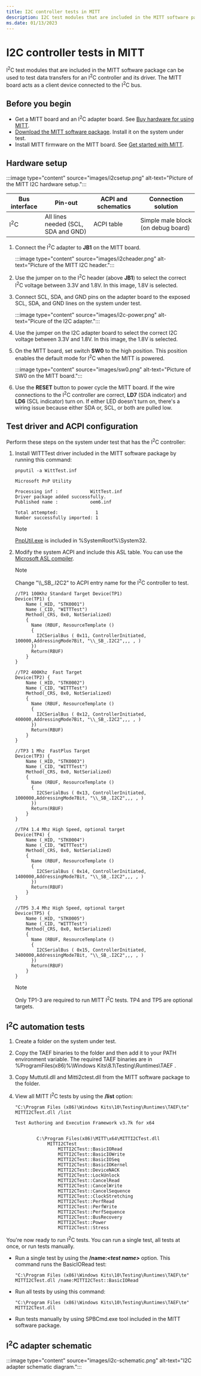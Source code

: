 ```yaml
---
title: I2C controller tests in MITT
description: I2C test modules that are included in the MITT software package can be used to test data transfers for an I2C controller and its driver. The MITT board acts as a client device connected to the I2C bus.
ms.date: 01/13/2023
---
```


# I2C controller tests in MITT

I<sup>2</sup>C test modules that are included in the MITT software package can be used to test data transfers for an I<sup>2</sup>C controller and its driver. The MITT board acts as a client device connected to the I<sup>2</sup>C bus.

## Before you begin

- Get a MITT board and an I<sup>2</sup>C adapter board. See [Buy hardware for using MITT](./multi-interface-test-tool--mitt--.md).
- [Download the MITT software package](download-the-mitt-software-package.md). Install it on the system under test.
- Install MITT firmware on the MITT board. See [Get started with MITT](./get-started-with-mitt---.md).

## Hardware setup

:::image type="content" source="images/i2csetup.png" alt-text="Picture of the MITT I2C hardware setup.":::

| Bus interface | Pin-out | ACPI and schematics | Connection solution |
|---|---|---|---|
| I<sup>2</sup>C | All lines needed (SCL, SDA and GND) | ACPI table | Simple male block (on debug board) |

1. Connect the I<sup>2</sup>C adapter to **JB1** on the MITT board.

    :::image type="content" source="images/i2cheader.png" alt-text="Picture of the MITT I2C header.":::

2. Use the jumper on to the I<sup>2</sup>C header (above **JB1**) to select the correct I<sup>2</sup>C voltage between 3.3V and 1.8V. In this image, 1.8V is selected.
3. Connect SCL, SDA, and GND pins on the adapter board to the exposed SCL, SDA, and GND lines on the system under test.

    :::image type="content" source="images/i2c-power.png" alt-text="Picure of the I2C adapter.":::

4. Use the jumper on the I2C adapter board to select the correct I2C voltage between 3.3V and 1.8V. In this image, the 1.8V is selected.
5. On the MITT board, set switch **SW0** to the high position. This position enables the default mode for I<sup>2</sup>C when the MITT is powered.

    :::image type="content" source="images/sw0.png" alt-text="Picture of SW0 on the MITT board.":::

6. Use the **RESET** button to power cycle the MITT board. If the wire connections to the I<sup>2</sup>C controller are correct, **LD7** (SDA indicator) and **LD6** (SCL indicator) turn on. If either LED doesn't turn on, there's a wiring issue because either SDA or, SCL, or both are pulled low.

## Test driver and ACPI configuration

Perform these steps on the system under test that has the I<sup>2</sup>C controller:

1. Install WITTTest driver included in the MITT software package by running this command:

    `pnputil -a WittTest.inf`

    ```output
    Microsoft PnP Utility

    Processing inf :            WittTest.inf
    Driver package added successfully.
    Published name :            oem6.inf

    Total attempted:              1
    Number successfully imported: 1
    ```

    >[!NOTE]
    >[PnpUtil.exe](../devtest/pnputil.md) is included in %SystemRoot%\\System32.

2. Modify the system ACPI and include this ASL table. You can use the [Microsoft ASL compiler](../bringup/microsoft-asl-compiler.md).

    >[!NOTE]
    >Change "\\\\\_SB\_.I2C2" to ACPI entry name for the I<sup>2</sup>C controller to test.

    ```asl
    //TP1 100Khz Standard Target Device(TP1)
    Device(TP1) {
        Name (_HID, "STK0001")
        Name (_CID, "WITTTest")
        Method(_CRS, 0x0, NotSerialized)
        {
          Name (RBUF, ResourceTemplate ()
          {
            I2CSerialBus ( 0x11, ControllerInitiated, 100000,AddressingMode7Bit, "\\_SB_.I2C2",,, , )
          })
          Return(RBUF)
        }
    }
    
    //TP2 400Khz  Fast Target
    Device(TP2) {
        Name (_HID, "STK0002")
        Name (_CID, "WITTTest")
        Method(_CRS, 0x0, NotSerialized)
        {
          Name (RBUF, ResourceTemplate ()
          {
            I2CSerialBus ( 0x12, ControllerInitiated, 400000,AddressingMode7Bit, "\\_SB_.I2C2",,, , )
          })
          Return(RBUF)
        }
    }
    
    //TP3 1 Mhz  FastPlus Target
    Device(TP3) {
        Name (_HID, "STK0003")
        Name (_CID, "WITTTest")
        Method(_CRS, 0x0, NotSerialized)
        {
          Name (RBUF, ResourceTemplate ()
          {
            I2CSerialBus ( 0x13, ControllerInitiated, 1000000,AddressingMode7Bit, "\\_SB_.I2C2",,, , )
          })
          Return(RBUF)
        }
    }
    
    //TP4 1.4 Mhz High Speed, optional target
    Device(TP4) {
        Name (_HID, "STK0004")
        Name (_CID, "WITTTest")
        Method(_CRS, 0x0, NotSerialized)
        {
          Name (RBUF, ResourceTemplate ()
          {
            I2CSerialBus ( 0x14, ControllerInitiated, 1400000,AddressingMode7Bit, "\\_SB_.I2C2",,, , )
          })
          Return(RBUF)
        }
    }
    
    //TP5 3.4 Mhz High Speed, optional target
    Device(TP5) {
        Name (_HID, "STK0005")
        Name (_CID, "WITTTest")
        Method(_CRS, 0x0, NotSerialized)
        {
          Name (RBUF, ResourceTemplate ()
          {
            I2CSerialBus ( 0x15, ControllerInitiated, 3400000,AddressingMode7Bit, "\\_SB_.I2C2",,, , )
          })
          Return(RBUF)
        }
    }
    ```

    >[!NOTE]
    >Only TP1-3 are required to run MITT I<sup>2</sup>C tests. TP4 and TP5 are optional targets.

## I<sup>2</sup>C automation tests

1. Create a folder on the system under test.
2. Copy the TAEF binaries to the folder and then add it to your PATH environment variable. The required TAEF binaries are in %ProgramFiles(x86)%\\Windows Kits\\8.1\\Testing\\Runtimes\\TAEF .
3. Copy Muttutil.dll and Mitti2ctest.dll from the MITT software package to the folder.
4. View all MITT I<sup>2</sup>C tests by using the **/list** option:

    `"C:\Program Files (x86)\Windows Kits\10\Testing\Runtimes\TAEF\te" MITTI2CTest.dll /list`

    ```output
    Test Authoring and Execution Framework v3.7k for x64


            C:\Program Files(x86)\MITT\x64\MITTI2CTest.dll
                MITTI2CTest
                    MITTI2CTest::BasicIORead
                    MITTI2CTest::BasicIOWrite
                    MITTI2CTest::BasicIOSeq
                    MITTI2CTest::BasicIOKernel
                    MITTI2CTest::DeviceNACK
                    MITTI2CTest::LockUnlock
                    MITTI2CTest::CancelRead
                    MITTI2CTest::CancelWrite
                    MITTI2CTest::CancelSequence
                    MITTI2CTest::ClockStretching
                    MITTI2CTest::PerfRead
                    MITTI2CTest::PerfWrite
                    MITTI2CTest::PerfSequence
                    MITTI2CTest::BusRecovery
                    MITTI2CTest::Power
                    MITTI2CTest::Stress
    ```

You're now ready to run I<sup>2</sup>C tests. You can run a single test, all tests at once, or run tests manually.

- Run a single test by using the **/name:*&lt;test name&gt;*** option. This command runs the BasicIORead test:

  `"C:\Program Files (x86)\Windows Kits\10\Testing\Runtimes\TAEF\te" MITTI2CTest.dll /name:MITTI2CTest::BasicIORead`

- Run all tests by using this command:

  `"C:\Program Files (x86)\Windows Kits\10\Testing\Runtimes\TAEF\te" MITTI2CTest.dll`

- Run tests manually by using SPBCmd.exe tool included in the MITT software package.

## I<sup>2</sup>C adapter schematic

:::image type="content" source="images/i2c-schematic.png" alt-text="I2C adapter schematic diagram.":::
